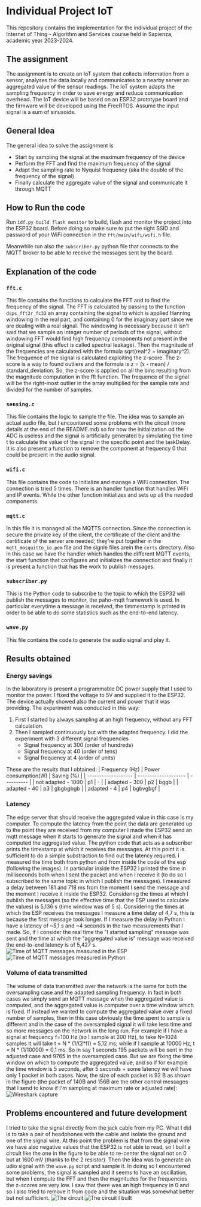 # Individual Project IoT

This repository contains the implementation for the individual project of the Internet of Thing - Algorithm and Services course held in Sapienza, academic year 2023-2024. 


## The assignment
The assignment is to create an IoT system that collects information from a sensor, analyses the data locally and communicates to a nearby server an aggregated value of the sensor readings. The IoT system adapts the sampling frequency in order to save energy and reduce communication overhead. The IoT device will be based on an ESP32 prototype board and the firmware will be developed using the FreeRTOS.
Assume the input signal is a sum of sinusoids.

## General Idea
The general idea to solve the assignment is 
- Start by sampling the signal at the maximum frequency of the device 
- Perform the FFT and find the maximum frequency of the signal
- Adapt the sampling rate to Nyquist frequency (aka the double of the frequency of the signal)
- Finally calculate the aggregate value of the signal and communicate it through MQTT

## How to Run the code

Run `idf.py build flash monitor` to build, flash and monitor the project into the ESP32 board. Before doing so make sure to put the right SSID and password of your WiFi connection in the ``fft/main/wifi/wifi.h`` file.

Meanwhile run also the `subscriber.py` python file that connects to the MQTT broker to be able to receive the messages sent by the board.


## Explanation of the code
### `fft.c`
This file contains the functions to calculate the FFT and to find the frequency of the signal. 
The FFT is calculated by passing to the function `dsps_fft2r_fc32` an array containing the signal to which is applied Hanning windowing in the real part, and containing 0 for the imaginary part since we are dealing with a real signal. The windowing is necessary because it isn't said that we sample an integer number of periods of the signal, without windowing FFT would find high frequency components not present in the original signal (this effect is called spectral leakage). Then the magnitude of the frequencies are calculated with the formula sqrt(real^2 + imaginary^2).
The frequence of the signal is calculated exploiting the z-score. The z-score is a way to found outliers and the formula is z = (x - mean) / standard_deviation. So, the z-score is applied on all the bins resulting from the magnitude computation in the fft function. The frequence of the signal will be the right-most outlier in the array multiplied for the sample rate and divided for the number of samples. 

### `sensing.c`
This file contains the logic to sample the file. The idea was to sample an actual audio file, but I encountered some problems with the circuit (more details at the end of the README.md) so for now the initialization od the ADC is useless and the  signal is artificially generated by simulating the time t to calculate the value of the signal in the specific point and the taskDelay.
It is also present a function to remove the component at frequency 0 that could be present in the audio signal.

### `wifi.c`
This file contains the code to initialize and manage a WiFi connection. The connection is tried 5 times. There is an handler function that handles WiFi and IP events. While the other function initializes and sets up all the needed components.

### `mqtt.c`
In this file it is managed all the MQTTS connection. Since the connection is secure the private key of the client, the certificate of the client and the certificate of the server are needed; they're put together in  the `mqtt_mosquitto_io.pem` file and the signle files arein the `certs` directory. Also in this  case we have the handler which handles the different MQTT events, the start function that configures and initializes the connection and finally it is present a function that has the work to publish messages.

### `subscriber.py`
This is the Python code to subscribe to the topic to which the ESP32 will publish the messages to monitor, the paho-mqtt framework is used. In particular everytime a message is received, the timmestamp is printed in order to be able to do some statistics such as the end-to-end latency.

### `wave.py`
This file contains the code to generate the audio signal and play it.


## Results obtained
### Energy savings
In the laboratory is present a programmable DC power supply that I used to monitor the power. I fixed the voltage to 5V and supplied it to the ESP32. The device actually showed also the current and power that it was providing. The experiment was conducted in this way:
1. First I started by always sampling at an high frequency, without any FFT calculation.
2. Then I sampled continuously but with the adapted frequency. I did the experiment with 3 different signal frequencies
    - Signal frequency at 300 (order of hundreds)
    - Signal frequency at 40 (order of tens)
    - Signal frequency at 4 (order of units)

These are the results that I obtained:
| Frequency (Hz)      | Power consumption(W) | Saving (%) |
| ------------------- | -------------------- | ---------- |
| not adapted - 1000  | p1                   |   -        |
| adapted - 300       | p2                   |   bggb     |
| adapted - 40        | p3                   |  gbgbgbgb  |
| adapted - 4         | p4                   | bgbvgbgf   |

### Latency
The edge server that should receive the aggregated value in this case is my computer. To compute the latency from the point the data are generated up to the point they are received from my computer I made the ESP32 send an mqtt message when it starts to generate the signal and when it has computed the aggregated value. The python code that acts as a subscriber prints the timestamp at which it receives the messages. At this point it is sufficient to do a simple substraction to find out the latency required.
I measured the time both from python and from inside the code of the esp (following the images). In particular inside the ESP32 I printed the time in milliseconds both when I sent the packet and when I receive it (to do so I subscribed to the same topic in which I publish the messages). I measured a delay between 181 and 718 ms from the moment I send the message and the moment I receive it inside the ESP32. Considering the times at which I publish the messages (so the effective time that the ESP used to calculate the values) is 5,136 s (time window was of 5 s). Considering the times at which the ESP receives the messages I measure a time delay of 4,7 s, this is because the first message took longer. If I measure the delay in Python I have a latency of ~5,1 s and ~4 seconds in the two measurements that I made.
So, if I consider the real time the "I started sampling" message was sent and the time at which the "aggregated value is" message was received the end-to-end latency is of 5,427 s.
![Time of MQTT messages measured in the ESP](images/latency_esp.png)
![Time of MQTT messages measured in Python](images/latency_py.png)

### Volume of data transmitted
The volume of data transmitted over the network is the same for both the oversampling case and the adapted sampling frequency. In fact in both cases we simply send an MQTT message when the aggregated value is computed, and the aggregated value is computer over a time window which is fixed. If instead we wanted to compute the aggregated value over a fixed number of samples, then in this case obviously the time spent to sample is different and in the case of the oversampled signal it will take less time and so more messages on the network in the long run. For example if I have a signal at frequency f=100 Hz (so I sample at 200 Hz), to take N=1024 samples it will take t = N * (1/(2\*f)) = 5,12 ms; while if I sample at 10000 Hz, t = N * (1/10000) = 0,1 ms. So in say 1 seconds 195 packets will be sent in the adjusted case and 9765 in the oversampled case.
But we are fixing the  time window on which to compute the  aggregated value, and so if for example the time window is  5 seconds, after 5 seconds + some latency we will have only 1 packet in both cases.
Now, the size of each packet is 92 B as shown in the figure (the packet of 140B and 156B are the other control messages that I send to know if I'm sampling at maximum rate or adjusted rate):
![Wireshark capture](images/wireshark.png)


## Problems encountered and future development
I tried to take the signal directly from the jack cable from my PC. What I did is to take a pair of headphones with the cable and isolate the ground and one of the signal wire. At this point the problem is that from the signal wire we have also negative values that the ESP32 is  not able to read, so I built a circuit like  the one in the figure to be able to re-center the signal not on 0 but at 1600 mV (thanks to the 2 resistor). Then the idea was to generate an udio signal with the `wave.py` script and sample it. In doing so I encountered some problems, the signal is sampled and it seems to have an oscillation, but when I compute the FFT and then the magnitudes for the frequencies the z-scores are very low. I saw that there was an high frequency in 0 and so I also tried to remove it from code and the situation was somewhat better but not sufficient.
![The circuit](images/circuit.jpg)
![The circuit I built](images/my_circuit.jpg)
